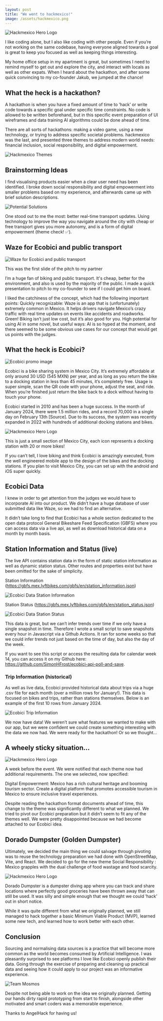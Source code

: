 ```yaml
---
layout: post
title: "We went to hackmexico!"
image: /assets/hackmexico.png
---
```

<img class="add-small-padding" alt='Hackmexico Hero Logo' src='/assets/hackmexico/hackmexico.png'/>

I like coding alone, but I also like coding with other people. Even if you’re not working on the same codebase, having everyone aligned towards a goal is great to keep you focused as well as keeping things interesting.

My home office setup in my apartment is great, but sometimes I need to remind myself to get out and explore the city, and interact with locals as well as other expats. When I heard about the hackathon, and after some quick convincing to my co-founder Jakub, we jumped at the chance!

## What the heck is a hackathon?

A hackathon is when you have a fixed amount of time to ‘hack’ or write code towards a specific goal under specific time constraints. No code is allowed to be written beforehand, but in this specific event preparation of UI wireframes and data training AI algorithms could be done ahead of time.

There are all sorts of hackathons: making a video game, using a new technology, or trying to address specific societal problems. hackmexico was the last, and presented three themes to address modern world needs: financial inclusion, social responsibility, and digital empowerment.

![Hackmexico Themes](/assets/hackmexico/themes.png)

## Brainstorming Ideas

I find visualising products easier when a clear user need has been identified. I broke down social responsibility and digital empowerment into smaller problems based on my experience, and afterwards came up with brief solution descriptions.

![Potential Solutions](/assets/hackmexico/solutions.jpg)

One stood out to me the most: better real-time transport updates. Using technology to improve the way you navigate around the city with cheap or free transport gives you more autonomy, and is a form of digital empowerment (theme check! ✅).

## Waze for Ecobici and public transport

![Waze for Ecobici and public transport](/assets/hackmexico/waze.png)

This was the first slide of the pitch to my partner

I’m a huge fan of biking and public transport. It's cheap, better for the environment, and also is used by the majority of the public. I made a quick presentation to pitch to my co-founder to see if I could get him on board.

I liked the catchiness of the concept, which had the following important points:
Quickly recognizable: Waze is an app that is (unfortunately) extremely common in Mexico. It helps drivers navigate Mexico’s crazy traffic with real time updates on events like accidents and roadworks.
Green! Biking isn’t just low cost, but it’s also good for you.
High potential for using AI in some novel, but useful ways: AI is so hyped at the moment, and there seemed to be some obvious use cases for our concept that would get us points with the judges.

## What the heck is Ecobici?

![Ecobici promo image](/assets/hackmexico/ecobici.jpg)

Ecobici is a bike sharing system in Mexico City. It’s extremely affordable at only around 30 USD (545 MXN) per year, and as long as you return the bike to a docking station in less than 45 minutes, it’s completely free. Usage is super simple, scan the QR code with your phone, adjust the seat, and ride. When you’re finished just return the bike back to a dock without having to touch your phone.

Ecobici started in 2010 and has been a huge success. In the month of January 2024, there were 1.5 million rides, and a record 70,000 in a single day on February 13th [Source]. Due to its success, the system was recently expanded in 2022 with hundreds of additional docking stations and bikes.

<img class="add-large-padding" alt='Hackmexico Hero Logo' src='/assets/hackmexico/map.png'/>

This is just a small section of Mexico City, each icon represents a docking station with 20 or more bikes!

If you can’t tell, I love biking and think Ecobici is amazingly executed, from the well engineered mobile app to the design of the bikes and the docking stations. If you plan to visit Mexico City, you can set up with the android and iOS super quickly.

## Ecobici Data

I knew in order to get attention from the judges we would have to incorporate AI into our product. We didn’t have a huge database of user submitted data like Waze, so we had to find an alternative.

It didn’t take long to find that Ecobici has a whole section dedicated to the open data protocol General Bikeshare Feed Specification (GBFS) where you can access data via a live api, as well as download historical data on a month by month basis.

## Station Information and Status (live)

The live API contains station data in the form of static station information as well as dynamic station status. Other routes and properties exist but have been omitted for the sake of simplicity.

Station Information (https://gbfs.mex.lyftbikes.com/gbfs/en/station_information.json)

![Ecobici Data Station Information](/assets/hackmexico/station-information.png)

Station Status (https://gbfs.mex.lyftbikes.com/gbfs/en/station_status.json)

![Ecobici Data Station Status](/assets/hackmexico/station-status.png)

This data is great, but we can’t infer trends over time if we only have a single snapshot in time. Therefore I wrote a small script to save snapshots every hour in Javascript via a Github Actions. It ran for some weeks so that we could infer trends not just based on the time of day, but also the day of the week.

If you want to see this script or access the resulting data for calendar week 14, you can access it on my Github here: https://github.com/SimonHFrost/ecobici-api-poll-and-save.

### Trip Information (historical)

As well as live data, Ecobici provided historical data about trips via a huge .csv file for each month (over a million rows for January!). This data is focused on bikes and trips, rather than stations themselves. Below is an example of the first 10 rows from January 2024.

![Ecobici Trip Information](/assets/hackmexico/trip-information.png)

We now have data! We weren’t sure what features we wanted to make with our app, but we were confident we could create something interesting with the data we now had. We were ready for the hackathon! Or so we thought…

## A wheely sticky situation…

<img class="add-large-padding" alt='Hackmexico Hero Logo' src='/assets/hackmexico/sticky.png'/>

A week before the event. We were notified that each theme now had additional requirements. The one we selected, now specified:

Digital Empowerment: Mexico has a rich cultural heritage and booming tourism sector. Create a digital platform that promotes accessible tourism in Mexico to ensure inclusive travel experiences.

Despite reading the hackathon format documents ahead of time, this change to the theme was significantly different to what we planned. We tried to pivot our Ecobici preparation but it didn’t seem to fit any of the themes well. We were pretty disappointed because we had become attached to our Ecobici idea.

## Dorado Dumpster (Golden Dumpster)

Ultimately, we decided the main thing we could salvage through pivoting was to reuse the technology preparation we had done with OpenStreetMap, Vite, and React. We decided to go for the new theme Social Responsibility : Mexico grapples with the dual challenge of food wastage and food scarcity.

<img class="add-large-padding" alt='Hackmexico Hero Logo' src='/assets/hackmexico/dorado-dumpster.png'/>

Dorado Dumpster is a dumpster diving app where you can track and share locations where perfectly good groceries have been thrown away that can still be used. It was silly and simple enough that we thought we could ‘hack’ out in short notice.

While it was quite different from what we originally planned, we still managed to hack together a basic Minimum Viable Product (MVP), learned some new tech, and learned how to work better with each other.

## Conclusion

Sourcing and normalising data sources is a practice that will become more common as the world becomes consumed by Artificial Intelligence. I was pleasantly surprised to see platforms I love like Ecobici openly publish their data. Going through the exercise of preparing and cleaning up practical data and seeing how it could apply to our project was an informative experience.

![Team Mosmos](/assets/hackmexico/team-mosmos.jpg)

Despite not being able to work on the idea we originally planned. Getting our hands dirty rapid prototyping from start to finish, alongside other motivated and smart coders was a memorable experience.

Thanks to AngelHack for having us!
